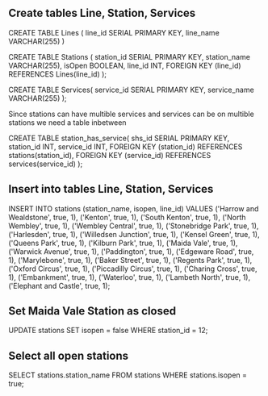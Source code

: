 ## Create tables Line, Station, Services

CREATE TABLE Lines (
	line_id SERIAL PRIMARY KEY,
	line_name VARCHAR(255)
)

CREATE TABLE Stations (
	station_id SERIAL PRIMARY KEY,
	station_name VARCHAR(255),
	isOpen BOOLEAN,
	line_id INT,
	FOREIGN KEY (line_id) REFERENCES Lines(line_id)
);

CREATE TABLE Services(
	service_id SERIAL PRIMARY KEY,
	service_name VARCHAR(255)
);

Since stations can have multible services and services can be on multible stations we need a table inbetween

CREATE TABLE station_has_service(
	shs_id SERIAL PRIMARY KEY,
	station_id INT,
	service_id INT,
	FOREIGN KEY (station_id) REFERENCES stations(station_id),
	FOREIGN KEY (service_id) REFERENCES services(service_id)
);

## Insert into tables Line, Station, Services

INSERT INTO stations (station_name, isopen, line_id)
VALUES
('Harrow and Wealdstone', true, 1),
('Kenton', true, 1),
('South Kenton', true, 1),
('North Wembley', true, 1),
('Wembley Central', true, 1),
('Stonebridge Park', true, 1),
('Harlesden', true, 1),
('Willedsen Junction', true, 1),
('Kensel Green', true, 1),
('Queens Park', true, 1),
('Kilburn Park', true, 1),
('Maida Vale', true, 1),
('Warwick Avenue', true, 1),
('Paddington', true, 1),
('Edgeware Road', true, 1),
('Marylebone', true, 1),
('Baker Street', true, 1),
('Regents Park', true, 1),
('Oxford Circus', true, 1),
('Piccadilly Circus', true, 1),
('Charing Cross', true, 1),
('Embankment', true, 1),
('Waterloo', true, 1),
('Lambeth North', true, 1),
('Elephant and Castle', true, 1);

## Set Maida Vale Station as closed

UPDATE stations
SET isopen = false
WHERE station_id = 12;

## Select all open stations

SELECT stations.station_name
FROM stations
WHERE stations.isopen = true;

